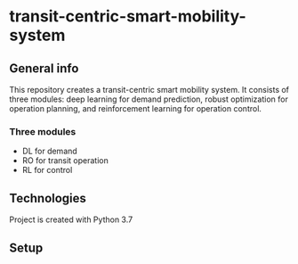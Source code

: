 # transit-centric-smart-mobility-system

## General info
This repository creates a transit-centric smart mobility system. It consists of three modules: deep learning for demand prediction, robust optimization for operation planning, and reinforcement learning for operation control. 

### Three modules
- DL for demand
- RO for transit operation
- RL for control

## Technologies
Project is created with Python 3.7

## Setup

